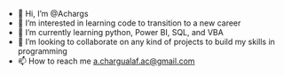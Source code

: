 - 👋 Hi, I’m @Achargs
- 👀 I’m interested in learning code to transition to a new career
- 🌱 I’m currently learning python, Power BI, SQL, and VBA
- 💞️ I’m looking to collaborate on any kind of projects to build my skills in programming
- 📫 How to reach me a.chargualaf.ac@gmail.com

<!---
Achargs/Achargs is a ✨ special ✨ repository because its `README.md` (this file) appears on your GitHub profile.
You can click the Preview link to take a look at your changes.
--->
